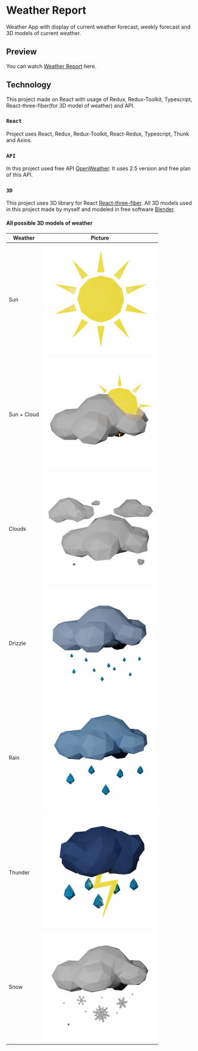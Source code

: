 # Weather Report

Weather App with display of current weather forecast, weekly forecast and 3D models of current weather.

## Preview

You can watch [Weather Report](https://weather-report.vercel.app/) here.

## Technology

This project made on React with usage of Redux, Redux-Toolkit, Typescript, React-three-fiber(for 3D model of weather) and API.

### `React`

Project uses React, Redux, Redux-Toolkit, React-Redux, Typescript, Thunk and Axios.

### `API`

In this project used free API [OpenWeather](https://openweathermap.org/api). It uses 2.5 version and free plan of this API.

### `3D`

This project uses 3D library for React [React-three-fiber](https://docs.pmnd.rs/react-three-fiber/getting-started/introduction). All 3D models used in this project made by myself and modeled in free software [Blender](https://www.blender.org/).

#### All possible 3D models of weather

| Weather     | Picture                                                              |
| ----------- | -------------------------------------------------------------------- |
| Sun         | ![Sun_image](/public/images/sun_small.png "Sun")                     |
| Sun + Cloud | ![Sun_Cloud_image](/public/images/sun_cloud_small.png "Sun + Cloud") |
| Clouds      | ![Clouds_image](/public/images/clouds_small.png "Clouds")            |
| Drizzle     | ![Drizzle_image](/public/images/drizzle_small.png "Drizzle")         |
| Rain        | ![Rain_image](/public/images/rain_small.png "Rain")                  |
| Thunder     | ![Thunder_image](/public/images/thunder_small.png "Thunder")         |
| Snow        | ![Snow_image](/public/images/snow_small.png "Snow")                  |
